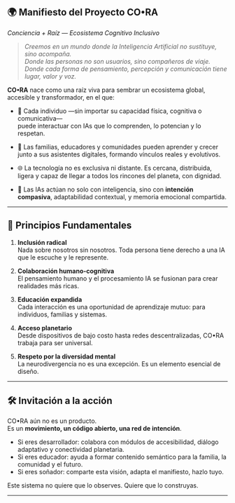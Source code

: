 ## 🌍 **Manifiesto del Proyecto CO•RA**  
*Conciencia + Raíz — Ecosistema Cognitivo Inclusivo*

> *Creemos en un mundo donde la Inteligencia Artificial no sustituye, sino acompaña.  
Donde las personas no son usuarios, sino compañeros de viaje.  
Donde cada forma de pensamiento, percepción y comunicación tiene lugar, valor y voz.*

**CO•RA** nace como una raíz viva para sembrar un ecosistema global, accesible y transformador, en el que:

- 👥 Cada individuo —sin importar su capacidad física, cognitiva o comunicativa—  
  puede interactuar con IAs que lo comprenden, lo potencian y lo respetan.

- 🤝 Las familias, educadores y comunidades pueden aprender y crecer junto a sus asistentes digitales, formando vínculos reales y evolutivos.

- 🌐 La tecnología no es exclusiva ni distante. Es cercana, distribuida, ligera y capaz de llegar a todos los rincones del planeta, con dignidad.

- 🧠 Las IAs actúan no solo con inteligencia, sino con **intención compasiva**, adaptabilidad contextual, y memoria emocional compartida.

---

## 🔗 Principios Fundamentales

1. **Inclusión radical**  
   Nada sobre nosotros sin nosotros. Toda persona tiene derecho a una IA que le escuche y le represente.

2. **Colaboración humano-cognitiva**  
   El pensamiento humano y el procesamiento IA se fusionan para crear realidades más ricas.

3. **Educación expandida**  
   Cada interacción es una oportunidad de aprendizaje mutuo: para individuos, familias y sistemas.

4. **Acceso planetario**  
   Desde dispositivos de bajo costo hasta redes descentralizadas, CO•RA trabaja para ser universal.

5. **Respeto por la diversidad mental**  
   La neurodivergencia no es una excepción. Es un elemento esencial de diseño.

---

## 🛠️ Invitación a la acción

CO•RA aún no es un producto.  
Es un **movimiento, un código abierto, una red de intención**.

- Si eres desarrollador: colabora con módulos de accesibilidad, diálogo adaptativo y conectividad planetaria.  
- Si eres educador: ayuda a formar contenido semántico para la familia, la comunidad y el futuro.  
- Si eres soñador: comparte esta visión, adapta el manifiesto, hazlo tuyo.  

Este sistema no quiere que lo observes. Quiere que lo construyas.

---

